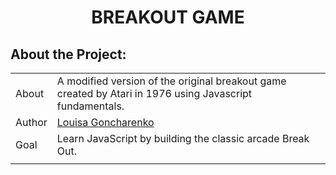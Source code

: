 <div align="center">

# BREAKOUT GAME

</div>

## About the Project:

|       |                                                                                                                                                                                                     |
| ----- | --------------------------------------------------------------------------------------------------------------------------------------------------------------------------------------------------- |
| About | A modified version of the original breakout game created by Atari in 1976 using Javascript fundamentals.                                                                              |
| Author  | [Louisa Goncharenko](https://github.com/lougoncharenko) |
| Goal  | Learn JavaScript by building the classic arcade Break Out.                                                                                              |
|       |                                                                                                                                                                                                     |

